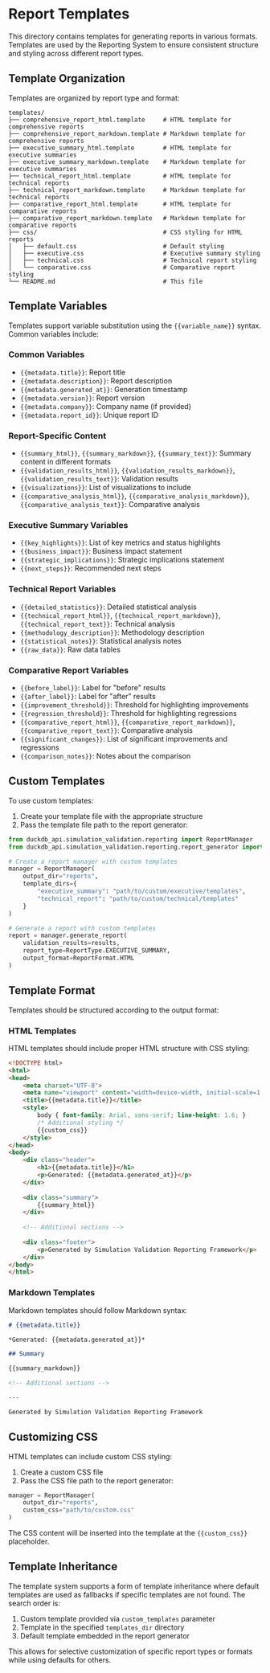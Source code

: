 # Report Templates

This directory contains templates for generating reports in various formats. Templates are used by the Reporting System to ensure consistent structure and styling across different report types.

## Template Organization

Templates are organized by report type and format:

```
templates/
├── comprehensive_report_html.template     # HTML template for comprehensive reports
├── comprehensive_report_markdown.template # Markdown template for comprehensive reports
├── executive_summary_html.template        # HTML template for executive summaries
├── executive_summary_markdown.template    # Markdown template for executive summaries
├── technical_report_html.template         # HTML template for technical reports
├── technical_report_markdown.template     # Markdown template for technical reports
├── comparative_report_html.template       # HTML template for comparative reports
├── comparative_report_markdown.template   # Markdown template for comparative reports
├── css/                                   # CSS styling for HTML reports
│   ├── default.css                        # Default styling
│   ├── executive.css                      # Executive summary styling
│   ├── technical.css                      # Technical report styling
│   └── comparative.css                    # Comparative report styling
└── README.md                              # This file
```

## Template Variables

Templates support variable substitution using the `{{variable_name}}` syntax. Common variables include:

### Common Variables

- `{{metadata.title}}`: Report title
- `{{metadata.description}}`: Report description
- `{{metadata.generated_at}}`: Generation timestamp
- `{{metadata.version}}`: Report version
- `{{metadata.company}}`: Company name (if provided)
- `{{metadata.report_id}}`: Unique report ID

### Report-Specific Content

- `{{summary_html}}`, `{{summary_markdown}}`, `{{summary_text}}`: Summary content in different formats
- `{{validation_results_html}}`, `{{validation_results_markdown}}`, `{{validation_results_text}}`: Validation results
- `{{visualizations}}`: List of visualizations to include
- `{{comparative_analysis_html}}`, `{{comparative_analysis_markdown}}`, `{{comparative_analysis_text}}`: Comparative analysis

### Executive Summary Variables

- `{{key_highlights}}`: List of key metrics and status highlights
- `{{business_impact}}`: Business impact statement
- `{{strategic_implications}}`: Strategic implications statement
- `{{next_steps}}`: Recommended next steps

### Technical Report Variables

- `{{detailed_statistics}}`: Detailed statistical analysis
- `{{technical_report_html}}`, `{{technical_report_markdown}}`, `{{technical_report_text}}`: Technical analysis
- `{{methodology_description}}`: Methodology description
- `{{statistical_notes}}`: Statistical analysis notes
- `{{raw_data}}`: Raw data tables

### Comparative Report Variables

- `{{before_label}}`: Label for "before" results
- `{{after_label}}`: Label for "after" results
- `{{improvement_threshold}}`: Threshold for highlighting improvements
- `{{regression_threshold}}`: Threshold for highlighting regressions
- `{{comparative_report_html}}`, `{{comparative_report_markdown}}`, `{{comparative_report_text}}`: Comparative analysis
- `{{significant_changes}}`: List of significant improvements and regressions
- `{{comparison_notes}}`: Notes about the comparison

## Custom Templates

To use custom templates:

1. Create your template file with the appropriate structure
2. Pass the template file path to the report generator:

```python
from duckdb_api.simulation_validation.reporting import ReportManager
from duckdb_api.simulation_validation.reporting.report_generator import ReportType, ReportFormat

# Create a report manager with custom templates
manager = ReportManager(
    output_dir="reports",
    template_dirs={
        "executive_summary": "path/to/custom/executive/templates",
        "technical_report": "path/to/custom/technical/templates"
    }
)

# Generate a report with custom templates
report = manager.generate_report(
    validation_results=results,
    report_type=ReportType.EXECUTIVE_SUMMARY,
    output_format=ReportFormat.HTML
)
```

## Template Format

Templates should be structured according to the output format:

### HTML Templates

HTML templates should include proper HTML structure with CSS styling:

```html
<!DOCTYPE html>
<html>
<head>
    <meta charset="UTF-8">
    <meta name="viewport" content="width=device-width, initial-scale=1.0">
    <title>{{metadata.title}}</title>
    <style>
        body { font-family: Arial, sans-serif; line-height: 1.6; }
        /* Additional styling */
        {{custom_css}}
    </style>
</head>
<body>
    <div class="header">
        <h1>{{metadata.title}}</h1>
        <p>Generated: {{metadata.generated_at}}</p>
    </div>
    
    <div class="summary">
        {{summary_html}}
    </div>
    
    <!-- Additional sections -->
    
    <div class="footer">
        <p>Generated by Simulation Validation Reporting Framework</p>
    </div>
</body>
</html>
```

### Markdown Templates

Markdown templates should follow Markdown syntax:

```markdown
# {{metadata.title}}

*Generated: {{metadata.generated_at}}*

## Summary

{{summary_markdown}}

<!-- Additional sections -->

---

Generated by Simulation Validation Reporting Framework
```

## Customizing CSS

HTML templates can include custom CSS styling:

1. Create a custom CSS file
2. Pass the CSS file path to the report generator:

```python
manager = ReportManager(
    output_dir="reports",
    custom_css="path/to/custom.css"
)
```

The CSS content will be inserted into the template at the `{{custom_css}}` placeholder.

## Template Inheritance

The template system supports a form of template inheritance where default templates are used as fallbacks if specific templates are not found. The search order is:

1. Custom template provided via `custom_templates` parameter
2. Template in the specified `templates_dir` directory
3. Default template embedded in the report generator

This allows for selective customization of specific report types or formats while using defaults for others.